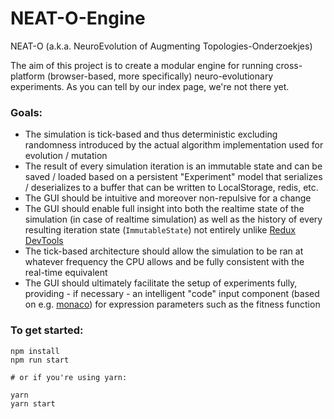 # NEAT-O-Engine

NEAT-O (a.k.a. NeuroEvolution of Augmenting Topologies-Onderzoekjes)

The aim of this project is to create a modular engine for running cross-platform (browser-based, more specifically) neuro-evolutionary experiments.
As you can tell by our index page, we're not there yet.

### Goals:

 - The simulation is tick-based and thus deterministic excluding randomness introduced by the actual algorithm implementation used for evolution / mutation
 - The result of every simulation iteration is an immutable state and can be saved / loaded based on a persistent "Experiment" model that serializes / deserializes to a buffer that can be written to LocalStorage, redis, etc.
 - The GUI should be intuitive and moreover non-repulsive for a change
 - The GUI should enable full insight into both the realtime state of the simulation (in case of realtime simulation) as well as the history of every resulting iteration state (`ImmutableState`) not entirely unlike [Redux DevTools](https://github.com/reduxjs/redux-devtools)
 - The tick-based architecture should allow the simulation to be ran at whatever frequency the CPU allows and be fully consistent with the real-time equivalent
 - The GUI should ultimately facilitate the setup of experiments fully, providing - if necessary - an intelligent "code" input component (based on e.g. [monaco](https://microsoft.github.io/monaco-editor/index.html)) for expression parameters such as the fitness function

### To get started:

```
npm install
npm run start

# or if you're using yarn:

yarn
yarn start
```
